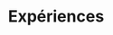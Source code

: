 ---
widget: featurette # As of v5.8-dev, 'featurette' is renamed 'features'
headless: true  # This file represents a page section.

# Put Your Section Options Here (title, background, etc.) ...
title: Expériences
subtitle:
weight: 55 # The position of section on page

# Showcase personal skills or business features.
# Add/remove as many `feature` blocks below as you like.
# For available icons, see: https://wowchemy.com/docs/page-builder/#icons
feature:
  - icon: speaker
    icon_pack: fab
    name: Son spatialisé
    description: 80%
  - icon: microphone
    icon_pack: fas
    name: Enregistrement et mixage
    description: 100%
  - icon: code
    icon_pack: fas
    name: Programmation audio
    description: 10%
---